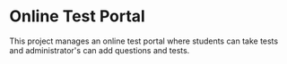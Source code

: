 # Online Test Portal
This project manages an online test portal where students can take tests and administrator's can add questions and tests.
